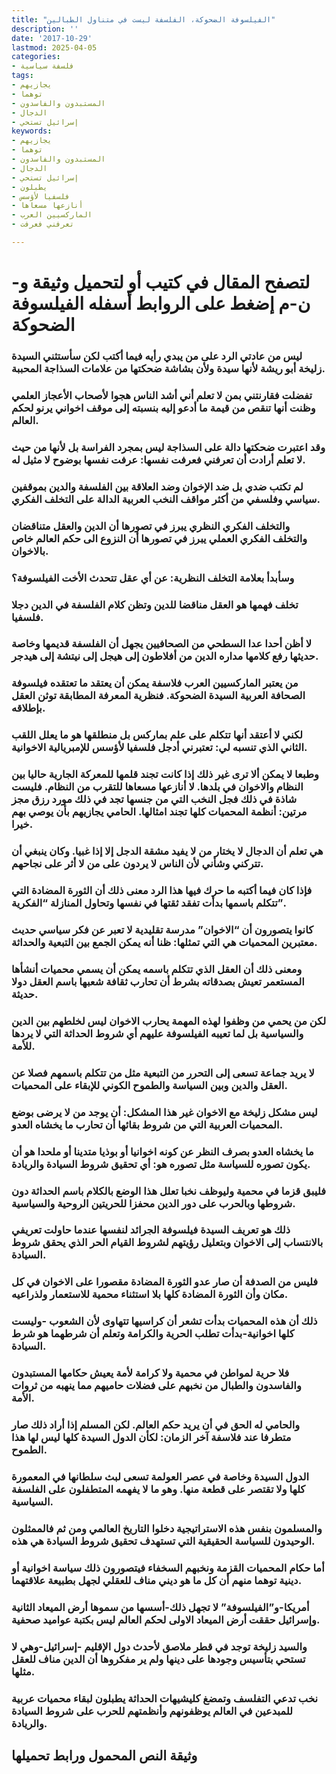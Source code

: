 ```yaml
---
title: "الفيلسوفة الضحوكة، الفلسفة ليست في متناول الطبالين"
description: ''
date: '2017-10-29'
lastmod: 2025-04-05
categories:
- فلسفة سياسية
tags:
- يجازيهم
- توهما
- المستبدون والفاسدون
- الدجال
- إسرائيل تستحي
keywords:
- يجازيهم
- توهما
- المستبدون والفاسدون
- الدجال
- إسرائيل تستحي
- يطبلون
- فلسفيا لأؤسس
- أنازعها مسعاها
- الماركسيين العرب
- تعرفني فعرفت

---
```

# **لتصفح المقال في كتيب أو لتحميل وثيقة و-ن-م إضغط على الروابط أسفله** **الفيلسوفة الضحوكة**

### ليس من عادتي الرد على من يبدي رأيه فيما أكتب لكن سأستثني السيدة زليخة أبو ريشة لأنها سيدة ولأن بشاشة ضحكتها من علامات السذاجة المحببة.

### تفضلت فقارنتني بمن لا تعلم أني أشد الناس هجوا لأصحاب الأعجاز العلمي وظنت أنها تنقص من قيمة ما أدعو إليه بنسبته إلى موقف اخواني يرنو لحكم العالم.

### وقد اعتبرت ضحكتها دالة على السذاجة ليس بمجرد الفراسة بل لأنها من حيث لا تعلم أرادت أن تعرفني فعرفت نفسها: عرفت نفسها بوضوح لا مثيل له.

### لم تكتب ضدي بل ضد الإخوان وضد العلاقة بين الفلسفة والدين بموقفين سياسي وفلسفي من أكثر مواقف النخب العربية الدالة على التخلف الفكري.

### والتخلف الفكري النظري يبرز في تصورها أن الدين والعقل متناقضان والتخلف الفكري العملي يبرز في تصورها أن النزوع الى حكم العالم خاص بالاخوان.

### وسأبدأ بعلامة التخلف النظرية: عن أي عقل تتحدث الأخت الفيلسوفة؟

### تخلف فهمها هو العقل مناقضا للدين وتظن كلام الفلسفة في الدين دجلا فلسفيا.

### لا أظن أحدا عدا السطحي من الصحافيين يجهل أن الفلسفة قديمها وخاصة حديثها رفع كلامها مداره الدين من أفلاطون إلى هيجل إلى نيتشة إلى هيدجر.

### من يعتبر الماركسيين العرب فلاسفة يمكن أن يعتقد ما تعتقده فيلسوفة الصحافة العربية السيدة الضحوكة. فنظرية المعرفة المطابقة توثن العقل بإطلاقه.

### لكني لا أعتقد أنها تتكلم على علم بماركس بل منطلقها هو ما يعلل اللقب الثاني الذي تنسبه لي: تعتبرني أدجل فلسفيا لأؤسس للإمبريالية الاخوانية.

### وطبعا لا يمكن ألا ترى غير ذلك إذا كانت تجند قلمها للمعركة الجارية حاليا بين النظام والاخوان في بلدها. لا أنازعها مسعاها للتقرب من النظام. فليست شاذة في ذلك فجل النخب التي من جنسها تجد في ذلك مورد رزق مجز مرتين: أنظمة المحميات كلها تجند امثالها. الحامي يجازيهم بأن يوصي بهم خيرا.

### هي تعلم أن الدجال لا يختار من لا يفيد مشقة الدجل إلا إذا غبيا. وكان ينبغي أن تتركني وشأني لأن الناس لا يردون على من لا أثر على نجاحهم.

### فإذا كان فيما أكتبه ما حرك فيها هذا الرد معنى ذلك أن الثورة المضادة التي تتكلم باسمها بدأت تفقد ثقتها في نفسها وتحاول المنازلة “الفكرية”.

### كانوا يتصورون أن “الاخوان” مدرسة تقليدية لا تعبر عن فكر سياسي حديث معتبرين المحميات هي التي تمثلها: ظنا أنه يمكن الجمع بين التبعية والحداثة.

### ومعنى ذلك أن العقل الذي تتكلم باسمه يمكن أن يسمي محميات أنشأها المستعمر تعيش بصدقاته بشرط أن تحارب ثقافة شعبها باسم العقل دولا حديثة.

### لكن من يحمي من وظفوا لهذه المهمة يحارب الاخوان ليس لخلطهم بين الدين والسياسية بل لما تعيبه الفيلسوفة عليهم أي شروط الحداثة التي لا يردها للأمة.

### لا يريد جماعة تسعى إلى التحرر من التبعية مثل من تتكلم باسمهم فصلا عن العقل والدين وبين السياسة والطموح الكوني للإبقاء على المحميات.

### ليس مشكل زليخة مع الاخوان غير هذا المشكل: أن يوجد من لا يرضى بوضع المحميات العربية التي من شروط بقائها أن تحارب ما يخشاه العدو.

### ما يخشاه العدو بصرف النظر عن كونه اخوانيا أو بوذيا متدينا أو ملحدا هو أن يكون تصوره للسياسة مثل تصوره هو: أي تحقيق شروط السيادة والريادة.

### فليبق قزما في محمية وليوظف نخبا تعلل هذا الوضع بالكلام باسم الحداثة دون شروطها وبالحرب على دور الدين محفزا للحريتين الروحية والسياسية.

### ذلك هو تعريف السيدة فيلسوفة الجرائد لنفسها عندما حاولت تعريفي بالانتساب إلى الاخوان وبتعليل رؤيتهم لشروط القيام الحر الذي يحقق شروط السيادة.

### فليس من الصدفة أن صار عدو الثورة المضادة مقصورا على الاخوان في كل مكان وأن الثورة المضادة كلها بلا استثناء محمية للاستعمار ولذراعيه.

### ذلك أن هذه المحميات بدأت تشعر أن كراسيها تتهاوى لأن الشعوب -وليست كلها اخوانية-بدأت تطلب الحرية والكرامة وتعلم أن شرطهما هو شرط السيادة.

### فلا حرية لمواطن في محمية ولا كرامة لأمة يعيش حكامها المستبدون والفاسدون والطبال من نخبهم على فضلات حاميهم مما ينهبه من ثروات الأمة.

### والحامي له الحق في أن يريد حكم العالم. لكن المسلم إذا أراد ذلك صار متطرفا عند فلاسفة آخر الزمان: لكأن الدول السيدة كلها ليس لها هذا الطموح.

### الدول السيدة وخاصة في عصر العولمة تسعى لبث سلطانها في المعمورة كلها ولا تقتصر على قطعة منها. وهو ما لا يفهمه المتطفلون على الفلسفة السياسية.

### والمسلمون بنفس هذه الاستراتيجية دخلوا التاريخ العالمي ومن ثم فالممثلون الوحيدون للسياسة الحقيقية التي تستهدف تحقيق شروط السيادة هي هذه.

### أما حكام المحميات القزمة ونخبهم السخفاء فيتصورون ذلك سياسة اخوانية أو دينية توهما منهم أن كل ما هو ديني مناف للعقلي لجهل بطبيعة علاقتهما.

### أمريكا-و”الفيلسوفة” لا تجهل ذلك-أسسها من سموها أرض الميعاد الثانية وإسرائيل حققت أرض الميعاد الاولى لحكم العالم ليس بكتبة عواميد صحفية.

### والسيد زليخة توجد في قطر ملاصق لأحدث دول الإقليم -إسرائيل-وهي لا تستحي بتأسيس وجودها على دينها ولم ير مفكروها أن الدين مناف للعقل مثلها.

### نخب تدعي التفلسف وتمضغ كليشيهات الحداثة يطبلون لبقاء محميات عربية للمبدعين في العالم يوظفونهم وأنظمتهم للحرب على شروط السيادة والريادة.

## وثيقة النص المحمول ورابط تحميلها

###

